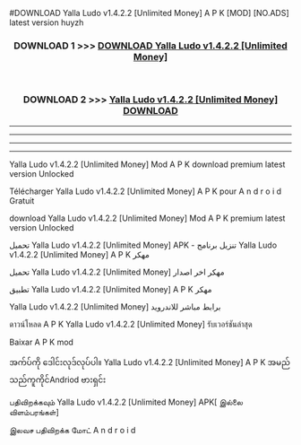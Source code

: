 #DOWNLOAD Yalla Ludo  v1.4.2.2 [Unlimited Money] A P K [MOD] [NO.ADS] latest version huyzh



<div align="center">

<h3>DOWNLOAD 1 >>> <a href="https://teeasianyam.web.app?sq=Yalla Ludo  v1.4.2.2 [Unlimited Money]">DOWNLOAD Yalla Ludo  v1.4.2.2 [Unlimited Money] </a></h3><br>

<h3>DOWNLOAD 2 >>> <a href="https://teeasianyam.web.app?sq=Yalla Ludo  v1.4.2.2 [Unlimited Money] ">Yalla Ludo  v1.4.2.2 [Unlimited Money]  DOWNLOAD </a></h3>

</div>


----------------------------------------------------------

----------------------------------------------------------

----------------------------------------------------------

----------------------------------------------------------


Yalla Ludo  v1.4.2.2 [Unlimited Money]  Mod A P K download premium latest version Unlocked

Télécharger Yalla Ludo  v1.4.2.2 [Unlimited Money]  A P K pour A n d r o i d Gratuit

download Yalla Ludo  v1.4.2.2 [Unlimited Money]  Mod A P K premium latest version Unlocked

تحميل Yalla Ludo  v1.4.2.2 [Unlimited Money]  APK - تنزيل برنامج Yalla Ludo  v1.4.2.2 [Unlimited Money]  A P K مهكر

تحميل Yalla Ludo  v1.4.2.2 [Unlimited Money]  مهكر اخر اصدار

تطبيق Yalla Ludo  v1.4.2.2 [Unlimited Money]  A P K مهكر

Yalla Ludo  v1.4.2.2 [Unlimited Money]  برابط مباشر للاندرويد

ดาวน์โหลด A P K Yalla Ludo  v1.4.2.2 [Unlimited Money]  รับเวอร์ชันล่าสุด

Baixar A P K mod

အက်ပ်ကို ဒေါင်းလုဒ်လုပ်ပါ။ Yalla Ludo  v1.4.2.2 [Unlimited Money]  A P K အမည်သည်ကူကိုင်Andriod ဗားရှင်း

பதிவிறக்கவும் Yalla Ludo  v1.4.2.2 [Unlimited Money]  APK[ இல்லை விளம்பரங்கள்] 
 
இலவச பதிவிறக்க மோட் A n d r o i d




